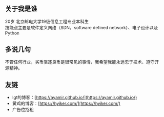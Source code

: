 # 

## 关于我是谁
20岁 北京邮电大学19级信息工程专业本科生  
技能点主要是软件定义网络（SDN，software defined network）、电子设计以及Python  
## 多说几句
不管任何行业，劣币驱逐良币是很常见的事情，我希望我能永远忠于技术、遵守开源精神。
## 友链 
- lgt的博客：[https://ayamir.github.io/](https://ayamir.github.io/)
- 黄鸡的博客：[https://hyiker.com/](https://hyiker.com/)
- 广告位招租
